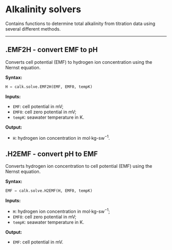 # Alkalinity solvers

Contains functions to determine total alkalinity from titration data using several different methods.


<hr />

## .EMF2H - convert EMF to pH

Converts cell potential (EMF) to hydrogen ion concentration using the Nernst equation.

**Syntax:**

```python
H = calk.solve.EMF2H(EMF, EMF0, tempK)
```

**Inputs:**

  * `EMF`: cell potential in mV;
  * `EMF0`: cell zero potential in mV;
  * `tempK`: seawater temperature in K.

**Output:**

  * `H`: hydrogen ion concentration in mol·kg-sw<sup>−1</sup>.


## .H2EMF - convert pH to EMF

Converts hydrogen ion concentration to cell potential (EMF) using the Nernst equation.

**Syntax:**

```python
EMF = calk.solve.H2EMF(H, EMF0, tempK)
```

**Inputs:**

  * `H`: hydrogen ion concentration in mol·kg-sw<sup>−1</sup>;
  * `EMF0`: cell zero potential in mV;
  * `tempK`: seawater temperature in K.

**Output:**

  * `EMF`: cell potential in mV.
